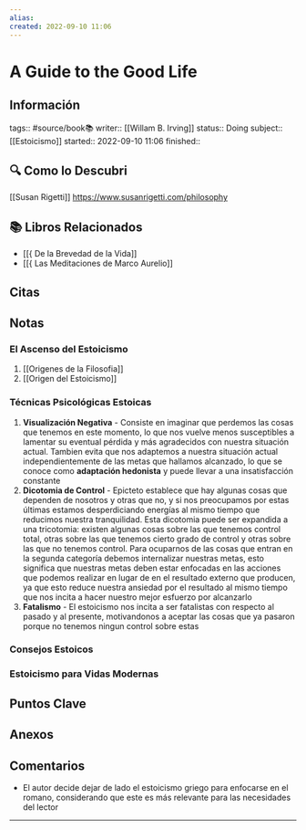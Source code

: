 ```yaml
---
alias: 
created: 2022-09-10 11:06
---
```

# A Guide to the Good Life
## Información
tags:: #source/book📚 
writer:: [[Willam B. Irving]]
status:: Doing
subject:: [[Estoicismo]]
started:: 2022-09-10 11:06
finished::

## 🔍 Como lo Descubri
[[Susan Rigetti]] https://www.susanrigetti.com/philosophy

## 📚 Libros Relacionados
- [[{ De la Brevedad de la Vida]]
- [[{ Las Meditaciones de Marco Aurelio]]

## Citas

## Notas
### El Ascenso del Estoicismo
1. [[Origenes de la Filosofia]]
2. [[Origen del Estoicismo]]
### Técnicas Psicológicas Estoicas
1. **Visualización Negativa** - Consiste en imaginar que perdemos las cosas que tenemos en este momento, lo que nos vuelve menos susceptibles a lamentar su eventual pérdida y más agradecidos con nuestra situación actual. Tambien evita que nos adaptemos a nuestra situación actual independientemente de las metas que hallamos alcanzado, lo que se conoce como **adaptación hedonista** y puede llevar a una insatisfacción constante
2. **Dicotomia de Control** - Epicteto establece que hay algunas cosas que dependen de nosotros y otras que no, y si nos preocupamos por estas últimas estamos desperdiciando energías al mismo tiempo que reducimos nuestra tranquilidad. Esta dicotomia puede ser expandida a una tricotomia: existen algunas cosas sobre las que tenemos control total, otras sobre las que tenemos cierto grado de control y otras sobre las que no tenemos control. Para ocuparnos de las cosas que entran en la segunda categoría debemos internalizar nuestras metas, esto significa que nuestras metas deben estar enfocadas en las acciones que podemos realizar en lugar de en el resultado externo que producen, ya que esto reduce nuestra ansiedad por el resultado al mismo tiempo que nos incita a hacer nuestro mejor esfuerzo por alcanzarlo
3. **Fatalismo** - El estoicismo nos incita a ser fatalistas con respecto al pasado y al presente, motivandonos a aceptar las cosas que ya pasaron porque no tenemos ningun control sobre estas
### Consejos Estoicos
### Estoicismo para Vidas Modernas

## Puntos Clave

## Anexos

## Comentarios
- El autor decide dejar de lado el estoicismo griego para enfocarse en el romano, considerando que este es más relevante para las necesidades del lector
___

